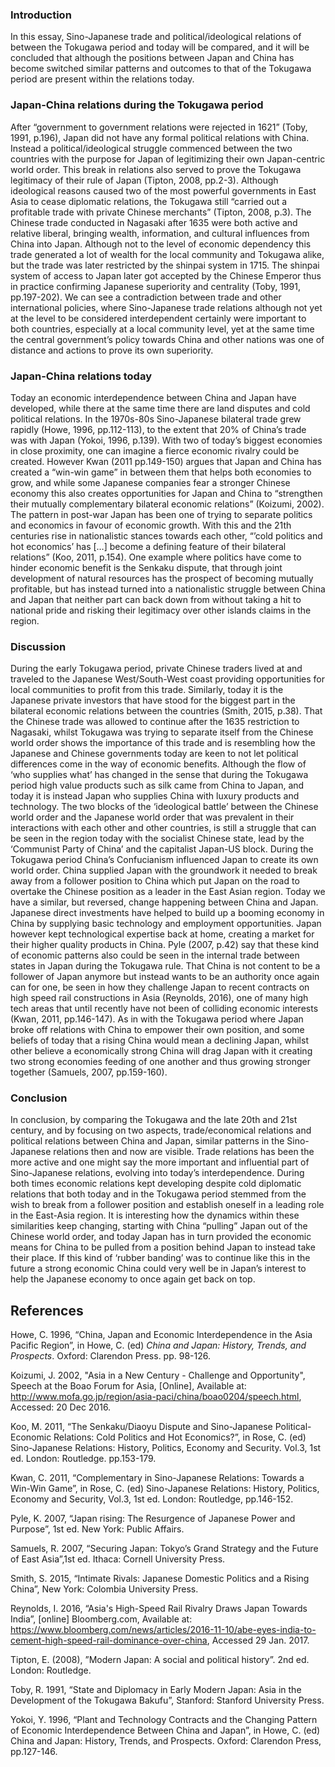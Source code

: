 ### Introduction
   In this essay, Sino-Japanese trade and political/ideological relations of between the Tokugawa period and today will be compared, and it will be concluded that although the positions between Japan and China has become switched similar patterns and outcomes to that of the Tokugawa period are present within the relations today.  

### Japan-China relations during the Tokugawa period
   After “government to government relations were rejected in 1621” (Toby, 1991, p.196), Japan did not have any formal political relations with China. Instead a political/ideological struggle commenced between the two countries with the purpose for Japan of legitimizing their own Japan-centric world order. This break in relations also served to prove the Tokugawa legitimacy of their rule of Japan (Tipton, 2008, pp.2-3). Although ideological reasons caused two of the most powerful governments in East Asia to cease diplomatic relations, the Tokugawa still “carried out a profitable trade with private Chinese merchants” (Tipton, 2008, p.3).
      The Chinese trade conducted in Nagasaki after 1635 were both active and relative liberal, bringing wealth, information, and cultural influences from China into Japan. Although not to the level of economic dependency this trade generated a lot of wealth for the local community and Tokugawa alike, but the trade was later restricted by the shinpai system in 1715. The shinpai system of access to Japan later got accepted by the Chinese Emperor thus in practice confirming Japanese superiority and centrality (Toby, 1991, pp.197-202).
     We can see a contradiction between trade and other international policies, where Sino-Japanese trade relations although not yet at the level to be considered interdependent certainly were important to both countries, especially at a local community level, yet at the same time the central government’s policy towards China and other nations was one of distance and actions to prove its own superiority.
### Japan-China relations today
   Today an economic interdependence between China and Japan have developed, while there at the same time there are land disputes and cold political relations. In the 1970s-80s Sino-Japanese bilateral trade grew rapidly (Howe, 1996, pp.112-113), to the extent that 20% of China’s trade was with Japan (Yokoi, 1996, p.139). With two of today’s biggest economies in close proximity, one can imagine a fierce economic rivalry could be created. However Kwan (2011 pp.149-150) argues that Japan and China has created a “win-win game” in between them that helps both economies to grow, and while some Japanese companies fear a stronger Chinese economy this also creates opportunities for Japan and China to “strengthen their mutually complementary bilateral economic relations” (Koizumi, 2002).
     The pattern in post-war Japan has been one of trying to separate politics and economics in favour of economic growth. With this and the 21th centuries rise in nationalistic stances towards each other, “’cold politics and hot economics’ has […] become a defining feature of their bilateral relations” (Koo, 2011, p.154).  One example where politics have come to hinder economic benefit is the Senkaku dispute, that through joint development of natural resources has the prospect of becoming mutually profitable, but has instead turned into a nationalistic struggle between China and Japan that neither part can back down from without taking a hit to national pride and risking their legitimacy over other islands claims in the region.
### Discussion
   During the early Tokugawa period, private Chinese traders lived at and traveled to the Japanese West/South-West coast providing opportunities for local communities to profit from this trade. Similarly, today it is the Japanese private investors that have stood for the biggest part in the bilateral economic relations between the countries (Smith, 2015, p.38).  That the Chinese trade was allowed to continue after the 1635 restriction to Nagasaki, whilst Tokugawa was trying to separate itself from the Chinese world order shows the importance of this trade and is resembling how the Japanese and Chinese governments today are keen to not let political differences come in the way of economic benefits. Although the flow of ‘who supplies what’ has changed in the sense that during the Tokugawa period high value products such as silk came from China to Japan, and today it is instead Japan who supplies China with luxury products and technology.
     The two blocks of the ‘ideological battle’ between the Chinese world order and the Japanese world order that was prevalent in their interactions with each other and other countries, is still a struggle that can be seen in the region today with the socialist Chinese state, lead by the ‘Communist Party of China’ and the capitalist Japan-US block.
     During the Tokugawa period China’s Confucianism influenced Japan to create its own world order. China supplied Japan with the groundwork it needed to break away from a follower position to China which put Japan on the road to overtake the Chinese position as a leader in the East Asian region. Today we have a similar, but reversed, change happening between China and Japan. Japanese direct investments have helped to build up a booming economy in China by supplying basic technology and employment opportunities. Japan however kept technological expertise back at home, creating a market for their higher quality products in China. Pyle (2007, p.42) say that these kind of economic patterns also could be seen in the internal trade between states in Japan during the Tokugawa rule.
          That China is not content to be a follower of Japan anymore but instead wants to be an authority once again can for one, be seen in how they challenge Japan to recent contracts on high speed rail constructions in Asia (Reynolds, 2016), one of many high tech areas that until recently have not been of colliding economic interests (Kwan, 2011, pp.146-147). As in with the Tokugawa period where Japan broke off relations with China to empower their own position, and some beliefs of today that a rising China would mean a declining Japan, whilst other believe a economically strong China will drag Japan with it creating two strong economies feeding of one another and thus growing stronger together (Samuels, 2007, pp.159-160).
### Conclusion
   In conclusion, by comparing the Tokugawa and the late 20th and 21st century, and by focusing on two aspects, trade/economical relations and political relations between China and Japan, similar patterns in the Sino-Japanese relations then and now are visible. Trade relations has been the more active and one might say the more important and influential part of Sino-Japanese relations, evolving into today’s interdependence. During both times economic relations kept developing despite cold diplomatic relations that both today and in the Tokugawa period stemmed from the wish to break from a follower position and establish oneself in a leading role in the East-Asia region. It is interesting how the dynamics within these similarities keep changing, starting with China “pulling” Japan out of the Chinese world order, and today Japan has in turn provided the economic means for China to be pulled from a position behind Japan to instead take their place. If this kind of ‘rubber banding’ was to continue like this in the future a strong economic China could very well be in Japan’s interest to help the Japanese economy to once again get back on top.  
## References
Howe, C. 1996, “China, Japan and Economic Interdependence in the Asia Pacific Region”, in Howe, C. (ed) *China and Japan: History, Trends, and Prospects*. Oxford: Clarendon Press. pp. 98-126.

Koizumi, J. 2002, "Asia in a New Century - Challenge and Opportunity", Speech at the Boao Forum for Asia, [Online], Available at:  http://www.mofa.go.jp/region/asia-paci/china/boao0204/speech.html, Accessed: 20 Dec 2016.

Koo, M. 2011, “The Senkaku/Diaoyu Dispute and Sino-Japanese Political-Economic Relations: Cold Politics and Hot Economics?”, in Rose, C. (ed) Sino-Japanese Relations: History, Politics, Economy and Security.  Vol.3, 1st ed. London: Routledge. pp.153-179.

Kwan, C. 2011, “Complementary in Sino-Japanese Relations: Towards a Win-Win Game”, in Rose, C. (ed) Sino-Japanese Relations: History, Politics, Economy and Security, Vol.3, 1st ed. London: Routledge, pp.146-152.

Pyle, K. 2007, “Japan rising: The Resurgence of Japanese Power and Purpose”, 1st ed. New York: Public Affairs.

Samuels, R. 2007, “Securing Japan: Tokyo’s Grand Strategy and the Future of East Asia”,1st ed. Ithaca: Cornell University Press.

Smith, S. 2015, “Intimate Rivals: Japanese Domestic Politics and a Rising China”, New York: Colombia University Press.

Reynolds, I. 2016, “Asia's High-Speed Rail Rivalry Draws Japan Towards India”, [online] Bloomberg.com, Available at: https://www.bloomberg.com/news/articles/2016-11-10/abe-eyes-india-to-cement-high-speed-rail-dominance-over-china, Accessed 29 Jan. 2017.

Tipton, E. (2008), ”Modern Japan: A social and political history”. 2nd ed. London: Routledge.

Toby, R. 1991, “State and Diplomacy in Early Modern Japan: Asia in the Development of the Tokugawa Bakufu”, Stanford: Stanford University Press.

Yokoi, Y. 1996, “Plant and Technology Contracts and the Changing Pattern of Economic Interdependence Between China and Japan”, in Howe, C. (ed) China and Japan: History, Trends, and Prospects. Oxford: Clarendon Press, pp.127-146.


